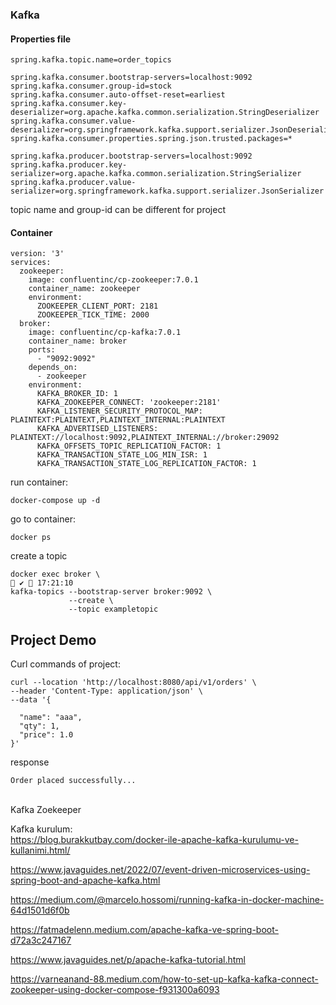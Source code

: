 ### Kafka

#### Properties file
```
spring.kafka.topic.name=order_topics

spring.kafka.consumer.bootstrap-servers=localhost:9092
spring.kafka.consumer.group-id=stock
spring.kafka.consumer.auto-offset-reset=earliest
spring.kafka.consumer.key-deserializer=org.apache.kafka.common.serialization.StringDeserializer
spring.kafka.consumer.value-deserializer=org.springframework.kafka.support.serializer.JsonDeserializer
spring.kafka.consumer.properties.spring.json.trusted.packages=*

spring.kafka.producer.bootstrap-servers=localhost:9092
spring.kafka.producer.key-serializer=org.apache.kafka.common.serialization.StringSerializer
spring.kafka.producer.value-serializer=org.springframework.kafka.support.serializer.JsonSerializer
```
topic name and group-id can be different for project



#### Container
```
version: '3'
services:
  zookeeper:
    image: confluentinc/cp-zookeeper:7.0.1
    container_name: zookeeper
    environment:
      ZOOKEEPER_CLIENT_PORT: 2181
      ZOOKEEPER_TICK_TIME: 2000
  broker:
    image: confluentinc/cp-kafka:7.0.1
    container_name: broker
    ports:
      - "9092:9092"
    depends_on:
      - zookeeper
    environment:
      KAFKA_BROKER_ID: 1
      KAFKA_ZOOKEEPER_CONNECT: 'zookeeper:2181'
      KAFKA_LISTENER_SECURITY_PROTOCOL_MAP: PLAINTEXT:PLAINTEXT,PLAINTEXT_INTERNAL:PLAINTEXT
      KAFKA_ADVERTISED_LISTENERS: PLAINTEXT://localhost:9092,PLAINTEXT_INTERNAL://broker:29092
      KAFKA_OFFSETS_TOPIC_REPLICATION_FACTOR: 1
      KAFKA_TRANSACTION_STATE_LOG_MIN_ISR: 1
      KAFKA_TRANSACTION_STATE_LOG_REPLICATION_FACTOR: 1
```

run container:
```
docker-compose up -d
```

go to container:
```
docker ps
```

create a topic
```
docker exec broker \                                                                                                                                                ✔  17:21:10
kafka-topics --bootstrap-server broker:9092 \
             --create \
             --topic exampletopic
```

## Project Demo

Curl commands of project:

```
curl --location 'http://localhost:8080/api/v1/orders' \
--header 'Content-Type: application/json' \
--data '{
  
  "name": "aaa",
  "qty": 1,
  "price": 1.0
}'
```

response
```
Order placed successfully...
```

<br>Kafka Zoekeeper<br>

Kafka kurulum:<br>
https://blog.burakkutbay.com/docker-ile-apache-kafka-kurulumu-ve-kullanimi.html/


https://www.javaguides.net/2022/07/event-driven-microservices-using-spring-boot-and-apache-kafka.html



https://medium.com/@marcelo.hossomi/running-kafka-in-docker-machine-64d1501d6f0b

https://fatmadelenn.medium.com/apache-kafka-ve-spring-boot-d72a3c247167

https://www.javaguides.net/p/apache-kafka-tutorial.html


https://varneanand-88.medium.com/how-to-set-up-kafka-kafka-connect-zookeeper-using-docker-compose-f931300a6093